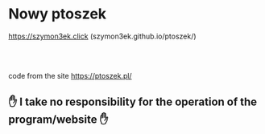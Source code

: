 <h1>Nowy ptoszek</h1>

https://szymon3ek.click (szymon3ek.github.io/ptoszek/)

<br>
<br>

code from the site https://ptoszek.pl/

<h2>✋ I take no responsibility for the operation of the program/website ✋</h2>

